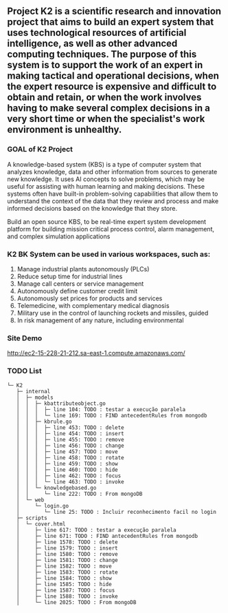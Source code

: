 ## Project K2 is a scientific research and innovation project that aims to build an expert system that uses technological resources of artificial intelligence, as well as other advanced computing techniques. The purpose of this system is to support the work of an expert in making tactical and operational decisions, when the expert resource is expensive and difficult to obtain and retain, or when the work involves having to make several complex decisions in a very short time or when the specialist's work environment is unhealthy.


### GOAL of K2 Project
A knowledge-based system (KBS) is a type of computer system that analyzes knowledge, data and other information from sources to generate new knowledge. It uses AI concepts to solve problems, which may be useful for assisting with human learning and making decisions. These systems often have built-in problem-solving capabilities that allow them to understand the context of the data that they review and process and make informed decisions based on the knowledge that they store.

Build an open source KBS, to be real-time expert system development platform for building mission critical process control, alarm management, and complex simulation applications

### K2 BK System can be used in various workspaces, such as:
1. Manage industrial plants autonomously (PLCs)
2. Reduce setup time for industrial lines
3. Manage call centers or service management
4. Autonomously define customer credit limit
5. Autonomously set prices for products and services
6. Telemedicine, with complementary medical diagnosis
7. Military use in the control of launching rockets and missiles, guided
8. In risk management of any nature, including environmental

### Site Demo
http://ec2-15-228-21-212.sa-east-1.compute.amazonaws.com/




### TODO List
```
└─ K2
   ├─ internal
   │  ├─ models
   │  │  ├─ kbattributeobject.go
   │  │  │  ├─ line 104: TODO : testar a execução paralela
   │  │  │  └─ line 169: TODO : FIND antecedentRules from mongodb
   │  │  ├─ kbrule.go
   │  │  │  ├─ line 453: TODO : delete
   │  │  │  ├─ line 454: TODO : insert
   │  │  │  ├─ line 455: TODO : remove
   │  │  │  ├─ line 456: TODO : change
   │  │  │  ├─ line 457: TODO : move
   │  │  │  ├─ line 458: TODO : rotate
   │  │  │  ├─ line 459: TODO : show
   │  │  │  ├─ line 460: TODO : hide
   │  │  │  ├─ line 462: TODO : focus
   │  │  │  └─ line 463: TODO : invoke
   │  │  └─ knowledgebased.go
   │  │     └─ line 222: TODO : From mongoDB
   │  └─ web
   │     └─ login.go
   │        └─ line 25: TODO : Incluir reconhecimento facil no login
   ├─ scripts
   │  └─ cover.html
   │     ├─ line 617: TODO : testar a execução paralela
   │     ├─ line 671: TODO : FIND antecedentRules from mongodb
   │     ├─ line 1578: TODO : delete
   │     ├─ line 1579: TODO : insert
   │     ├─ line 1580: TODO : remove
   │     ├─ line 1581: TODO : change
   │     ├─ line 1582: TODO : move
   │     ├─ line 1583: TODO : rotate
   │     ├─ line 1584: TODO : show
   │     ├─ line 1585: TODO : hide
   │     ├─ line 1587: TODO : focus
   │     ├─ line 1588: TODO : invoke
   │     └─ line 2025: TODO : From mongoDB
   ```